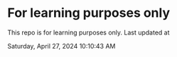 # For learning purposes only
This repo is for learning purposes only.
Last updated at

Saturday, April 27, 2024 10:10:43 AM

